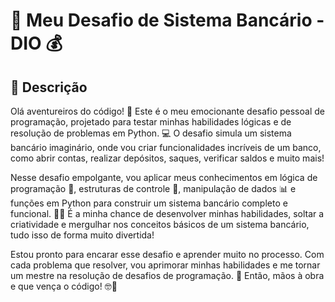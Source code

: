 # 💼 Meu Desafio de Sistema Bancário - DIO 💰

## 📜 Descrição

Olá aventureiros do código! 👋 Este é o meu emocionante desafio pessoal de programação, projetado para testar minhas habilidades lógicas e de resolução de problemas em Python. 💻 O desafio simula um sistema bancário imaginário, onde vou criar funcionalidades incríveis de um banco, como abrir contas, realizar depósitos, saques, verificar saldos e muito mais!

Nesse desafio empolgante, vou aplicar meus conhecimentos em lógica de programação 🧠, estruturas de controle 🔄, manipulação de dados 📊 e funções em Python para construir um sistema bancário completo e funcional. 💼🏦 É a minha chance de desenvolver minhas habilidades, soltar a criatividade e mergulhar nos conceitos básicos de um sistema bancário, tudo isso de forma muito divertida!

Estou pronto para encarar esse desafio e aprender muito no processo. Com cada problema que resolver, vou aprimorar minhas habilidades e me tornar um mestre na resolução de desafios de programação. 🚀 Então, mãos à obra e que vença o código! 🤓💪

